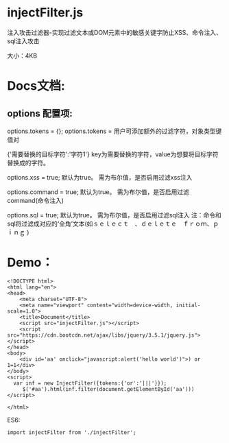# injectFilter.js
注入攻击过滤器-实现过滤文本或DOM元素中的敏感关键字防止XSS、命令注入、sql注入攻击


大小：4KB

# Docs文档:
## options 配置项:

options.tokens = {}; 
options.tokens = 用户可添加额外的过滤字符，对象类型键值对

{'需要替换的目标字符':'字符1'} 
key为需要替换的字符，value为想要将目标字符替换成的字符。

options.xss = true; 
默认为true。 需为布尔值，是否启用过滤xss注入

options.command = true;
默认为true。 需为布尔值，是否启用过滤command(命令注入)

options.sql = true;
默认为true。 需为布尔值，是否启用过滤sql注入
注：命令和sql将过滤成对应的‘全角’文本(如ｓｅｌｅｃｔ　、ｄｅｌｅｔｅ　ｆｒｏｍ、ｐｉｎｇ )

# Demo：
```
<!DOCTYPE html>
<html lang="en">
<head>
    <meta charset="UTF-8">
    <meta name="viewport" content="width=device-width, initial-scale=1.0">
    <title>Document</title>
    <script src="injectFilter.js"></script>
    <script src="https://cdn.bootcdn.net/ajax/libs/jquery/3.5.1/jquery.js"></script>
</head>
<body>
    <div id='aa' onclick="javascript:alert('hello world')">) or 1=1</div>
</body>
<script>
  var inf = new InjectFilter({tokens:{'or':'|||'}});
     $('#aa').html(inf.filter(document.getElementById('aa')))
</script>

</html>
```
ES6:
```
import injectFilter from './injectFilter';
```
